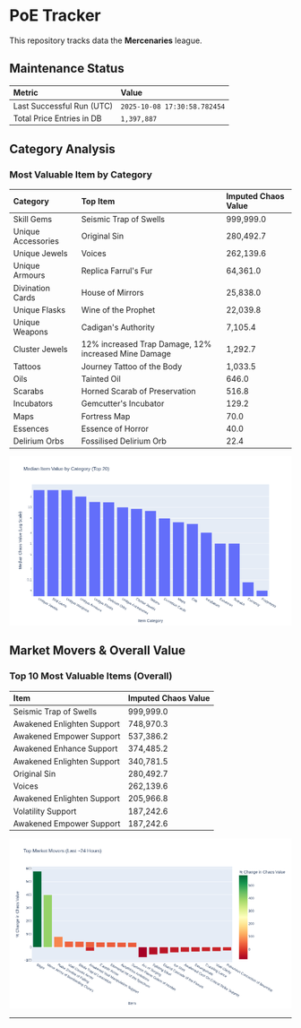 # PoE Tracker

This repository tracks data the **Mercenaries** league.

## Maintenance Status

<!-- START_MAINTENANCE -->
| Metric | Value |
|:---|:---|
| Last Successful Run (UTC) | `2025-10-08 17:30:58.782454` |
| Total Price Entries in DB | `1,397,887` |

<!-- END_MAINTENANCE -->

## Category Analysis

<!-- START_CATEGORY_ANALYSIS -->
### Most Valuable Item by Category
| Category | Top Item | Imputed Chaos Value |
| :--- | :--- | :--- |
| Skill Gems | Seismic Trap of Swells | 999,999.0 |
| Unique Accessories | Original Sin | 280,492.7 |
| Unique Jewels | Voices | 262,139.6 |
| Unique Armours | Replica Farrul's Fur | 64,361.0 |
| Divination Cards | House of Mirrors | 25,838.0 |
| Unique Flasks | Wine of the Prophet | 22,039.8 |
| Unique Weapons | Cadigan's Authority | 7,105.4 |
| Cluster Jewels | 12% increased Trap Damage, 12% increased Mine Damage | 1,292.7 |
| Tattoos | Journey Tattoo of the Body | 1,033.5 |
| Oils | Tainted Oil | 646.0 |
| Scarabs | Horned Scarab of Preservation | 516.8 |
| Incubators | Gemcutter's Incubator | 129.2 |
| Maps | Fortress Map | 70.0 |
| Essences | Essence of Horror | 40.0 |
| Delirium Orbs | Fossilised Delirium Orb | 22.4 |


![Category Analysis Chart](charts/category_analysis.png)
<!-- END_CATEGORY_ANALYSIS -->

## Market Movers & Overall Value

<!-- START_ANALYSIS -->
### Top 10 Most Valuable Items (Overall)
| Item | Imputed Chaos Value |
| :--- | :--- |
| Seismic Trap of Swells | 999,999.0 |
| Awakened Enlighten Support | 748,970.3 |
| Awakened Empower Support | 537,386.2 |
| Awakened Enhance Support | 374,485.2 |
| Awakened Enlighten Support | 340,781.5 |
| Original Sin | 280,492.7 |
| Voices | 262,139.6 |
| Awakened Enlighten Support | 205,966.8 |
| Volatility Support | 187,242.6 |
| Awakened Empower Support | 187,242.6 |


![Market Movers Chart](charts/market_movers.png)
<!-- END_ANALYSIS -->

---

